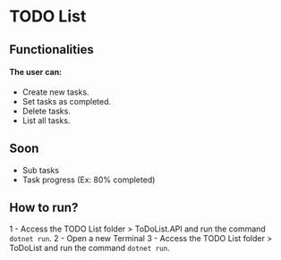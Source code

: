 
# TODO List

## Functionalities

#### The user can:

* Create new tasks.
* Set tasks as completed.
* Delete tasks.
* List all tasks.

## Soon

* Sub tasks
* Task progress (Ex: 80% completed)

## How to run?
1 - Access the TODO List folder > ToDoList.API and run the command ```dotnet run```.
2 - Open a new Terminal
3 - Access the TODO List folder > ToDoList and run the command ```dotnet run```.

